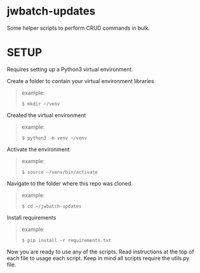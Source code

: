 # jwbatch-updates
Some helper scripts to perform CRUD commands in bulk. 

# SETUP
Requires setting up a Python3 virtual environment.

Create a folder to contain your virtual environment libraries
> example: 
> ```
> $ mkdir ~/venv
> ```

Created the virtual environment
> example: 
> ```
> $ python3 -m venv ~/venv
> ```
Activate the environment
> example: 
> ```
> $ source ~/venv/bin/activate
> ```
Navigate to the folder where this repo was cloned.
> example: 
> ```
> $ cd ~/jwbatch-updates
> ```

Install requirements
> example: 
> ```
> $ pip install -r requirements.txt
> ```

Now you are ready to use any of the scripts.  Read instructions at the top of each file to usage each script. 
Keep in mind all scripts require the utils.py file.  
